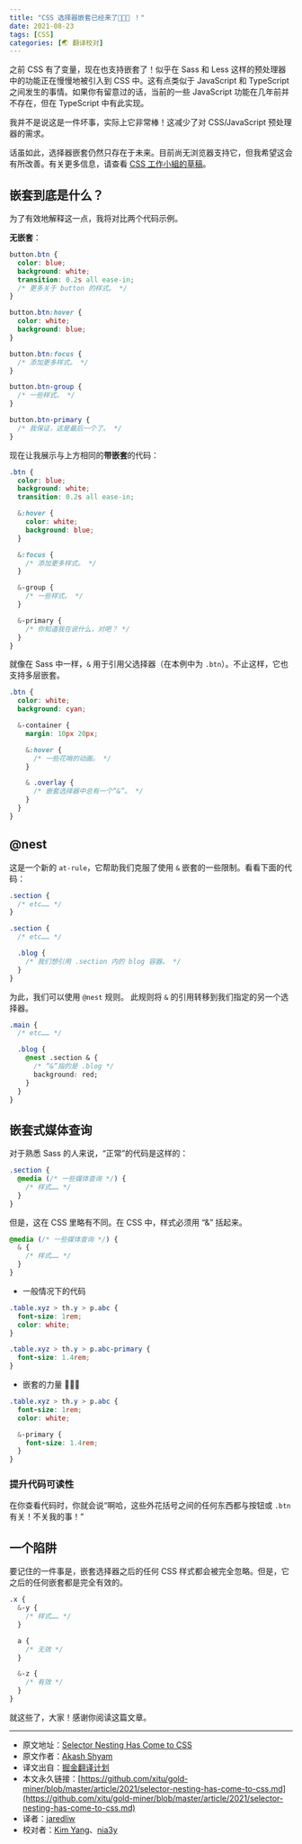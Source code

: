 ```yaml
---
title: "CSS 选择器嵌套已经来了🤯🤯🤯 ！"
date: 2021-08-23
tags: [CSS]
categories: [🌏 翻译校对]
---
```


之前 CSS 有了变量，现在也支持嵌套了！似乎在 Sass 和 Less 这样的预处理器中的功能正在慢慢地被引入到 CSS 中。这有点类似于 JavaScript 和 TypeScript 之间发生的事情。如果你有留意过的话，当前的一些 JavaScript 功能在几年前并不存在，但在 TypeScript 中有此实现。

<!-- more -->

我并不是说这是一件坏事，实际上它非常棒！这减少了对 CSS/JavaScript 预处理器的需求。

话虽如此，选择器嵌套仍然只存在于未来。目前尚无浏览器支持它，但我希望这会有所改善。有关更多信息，请查看 [CSS 工作小組的草稿](https://drafts.csswg.org/css-nesting-1/)。

## 嵌套到底是什么？

为了有效地解释这一点，我将对比两个代码示例。

**无嵌套**：

```css
button.btn {
  color: blue;
  background: white;
  transition: 0.2s all ease-in;
  /* 更多关于 button 的样式。 */
}

button.btn:hover {
  color: white;
  background: blue;
}

button.btn:focus {
  /* 添加更多样式。 */
}

button.btn-group {
  /* 一些样式。 */
}

button.btn-primary {
  /* 我保证，这是最后一个了。 */
}
```

现在让我展示与上方相同的**带嵌套**的代码：

```css
.btn {
  color: blue;
  background: white;
  transition: 0.2s all ease-in;

  &:hover {
    color: white;
    background: blue;
  }

  &:focus {
    /* 添加更多样式。 */
  }

  &-group {
    /* 一些样式。 */
  }

  &-primary {
    /* 你知道我在说什么，对吧？ */
  }
}
```

就像在 Sass 中一样，`&` 用于引用父选择器（在本例中为 `.btn`）。不止这样，它也支持多层嵌套。

```css
.btn {
  color: white;
  background: cyan;

  &-container {
    margin: 10px 20px;

    &:hover {
      /* 一些花哨的动画。 */
    }

    & .overlay {
      /* 嵌套选择器中总有一个“&”。 */
    }
  }
}
```

## @nest

这是一个新的 `at-rule`，它帮助我们克服了使用 `&` 嵌套的一些限制。看看下面的代码：

```css
.section {
  /* etc…… */
}

.section {
  /* etc…… */

  .blog {
    /* 我们想引用 .section 内的 blog 容器。 */
  }
}
```

为此，我们可以使用 `@nest` 规则。 此规则将 `&` 的引用转移到我们指定的另一个选择器。

```css
.main {
  /* etc…… */

  .blog {
    @nest .section & {
      /* “&”指的是 .blog */
      background: red;
    }
  }
}
```

## 嵌套式媒体查询

对于熟悉 Sass 的人来说，“正常”的代码是这样的：

```css
.section {
  @media (/* 一些媒体查询 */) {
    /* 样式…… */
  }
}
```

但是，这在 CSS 里略有不同。在 CSS 中，样式必须用 “&” 括起来。

```css
@media (/* 一些媒体查询 */) {
  & {
    /* 样式…… */
  }
}
```

- 一般情况下的代码

```css
.table.xyz > th.y > p.abc {
  font-size: 1rem;
  color: white;
}

.table.xyz > th.y > p.abc-primary {
  font-size: 1.4rem;
}
```

- 嵌套的力量 💪💪💪

```css
.table.xyz > th.y > p.abc {
  font-size: 1rem;
  color: white;

  &-primary {
    font-size: 1.4rem;
  }
}
```

### 提升代码可读性

在你查看代码时，你就会说“啊哈，这些外花括号之间的任何东西都与按钮或 `.btn` 有关！不关我的事！”

## 一个陷阱

要记住的一件事是，嵌套选择器之后的任何 CSS 样式都会被完全忽略。但是，它之后的任何嵌套都是完全有效的。

```css
.x {
  &-y {
    /* 样式…… */
  }

  a {
    /* 无效 */
  }

  &-z {
    /* 有效 */
  }
}
```

就这些了，大家！感谢你阅读这篇文章。

---

- 原文地址：[Selector Nesting Has Come to CSS](https://dev.to/akashshyam/selector-nesting-has-come-to-css-532i)
- 原文作者：[Akash Shyam](https://dev.to/akashshyam)
- 译文出自：[掘金翻译计划](https://github.com/xitu/gold-miner)
- 本文永久链接：[https://github.com/xitu/gold-miner/blob/master/article/2021/selector-nesting-has-come-to-css.md](https://github.com/xitu/gold-miner/blob/master/article/2021/selector-nesting-has-come-to-css.md)
- 译者：[jaredliw](https://github.com/jaredliw)
- 校对者：[Kim Yang](https://github.com/KimYangOfCat)、[nia3y](https://github.com/nia3y)
